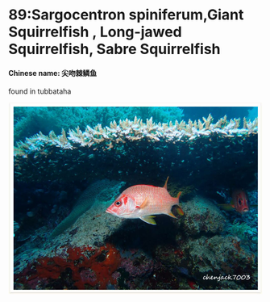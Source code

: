 # 89:Sargocentron spiniferum,Giant Squirrelfish , Long-jawed Squirrelfish, Sabre Squirrelfish

#### Chinese name: 尖吻棘鳞鱼

found in tubbataha

![](../../.gitbook/assets/sargocentron-spiniferum.jpg)

